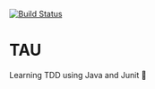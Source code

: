 [![Build Status](https://travis-ci.org/s13676/tau.svg?branch=master)](https://travis-ci.org/s13676/tau)

# TAU
Learning TDD using Java and Junit 🧡
